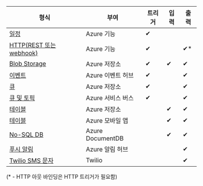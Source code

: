 | 형식 | 부여 | 트리거 | 입력 | 출력 |  
| --- | --- | --- | --- | --- |  
| [일정](../articles/azure-functions/functions-bindings-timer.md)  |Azure 기능 |&#10004; | | |  
| [HTTP(REST 또는 webhook)](../articles/azure-functions/functions-bindings-http-webhook.md) |Azure 기능 |&#10004; | |&#10004;\* |  
| [Blob Storage](../articles/azure-functions/functions-bindings-storage-blob.md) |Azure 저장소 |&#10004; |&#10004; |&#10004; |  
| [이벤트](../articles/azure-functions/functions-bindings-event-hubs.md) |Azure 이벤트 허브 |&#10004; | |&#10004; |  
| [큐](../articles/azure-functions/functions-bindings-storage-queue.md) |Azure 저장소 |&#10004; | |&#10004; |  
| [큐 및 토픽](../articles/azure-functions/functions-bindings-service-bus.md) |Azure 서비스 버스 |&#10004; | |&#10004; |  
| [테이블](../articles/azure-functions/functions-bindings-storage-table.md) |Azure 저장소 | |&#10004; |&#10004; |  
| [테이블](../articles/azure-functions/functions-bindings-mobile-apps.md) |Azure 모바일 앱 | |&#10004; |&#10004; |  
| [No-SQL DB](../articles/azure-functions/functions-bindings-documentdb.md) | Azure DocumentDB | |&#10004; |&#10004; |  
| [푸시 알림](../articles/azure-functions/functions-bindings-notification-hubs.md) |Azure 알림 허브 | | |&#10004; |  
| [Twilio SMS 문자](../articles/azure-functions/functions-bindings-twilio.md) |Twilio | | |&#10004; |

(\* - HTTP 아웃 바인딩은 HTTP 트리거가 필요함)



<!--HONumber=Dec16_HO1-->


